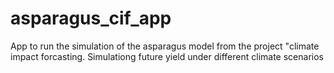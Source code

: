 # asparagus_cif_app
App to run the simulation of the asparagus model from the project "climate impact forcasting. Simulationg future yield under different climate scenarios
